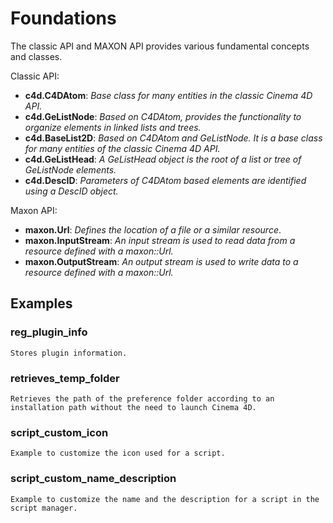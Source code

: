 # Foundations

The classic API and MAXON API provides various fundamental concepts and classes.

Classic API:
- **c4d.C4DAtom**: *Base class for many entities in the classic Cinema 4D API.*
- **c4d.GeListNode**: *Based on C4DAtom, provides the functionality to organize elements in linked lists and trees.*
- **c4d.BaseList2D**: *Based on C4DAtom and GeListNode. It is a base class for many entities of the classic Cinema 4D API.*
- **c4d.GeListHead**: *A GeListHead object is the root of a list or tree of GeListNode elements.*
- **c4d.DescID**: *Parameters of C4DAtom based elements are identified using a DescID object.*

Maxon API:
- **maxon.Url**: *Defines the location of a file or a similar resource*.
- **maxon.InputStream**: *An input stream is used to read data from a resource defined with a maxon::Url.*
- **maxon.OutputStream**: *An output stream is used to write data to a resource defined with a maxon::Url.*

## Examples

### reg_plugin_info

    Stores plugin information.

### retrieves_temp_folder

    Retrieves the path of the preference folder according to an installation path without the need to launch Cinema 4D.

### script_custom_icon

    Example to customize the icon used for a script.

### script_custom_name_description

    Example to customize the name and the description for a script in the script manager.
